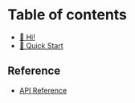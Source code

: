 # Table of contents

* [👋 Hi!](README.md)
* [🚀 Quick Start](quick-start.md)

## Reference

* [API Reference](reference/api-reference.md)
